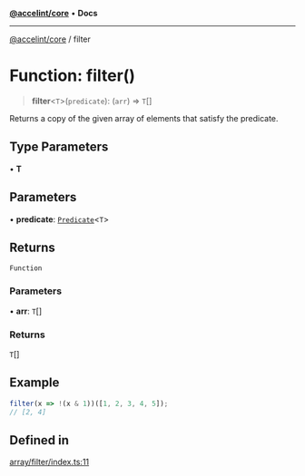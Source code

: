 [**@accelint/core**](../README.md) • **Docs**

***

[@accelint/core](../README.md) / filter

# Function: filter()

> **filter**\<`T`\>(`predicate`): (`arr`) => `T`[]

Returns a copy of the given array of elements that satisfy the predicate.

## Type Parameters

• **T**

## Parameters

• **predicate**: [`Predicate`](../type-aliases/Predicate.md)\<`T`\>

## Returns

`Function`

### Parameters

• **arr**: `T`[]

### Returns

`T`[]

## Example

```ts
filter(x => !(x & 1))([1, 2, 3, 4, 5]);
// [2, 4]
```

## Defined in

[array/filter/index.ts:11](https://github.com/gohypergiant/standard-toolkit/blob/258694cea8ed8bbd956b3cf5da47c2c9debcf127/packages/core/src/array/filter/index.ts#L11)
